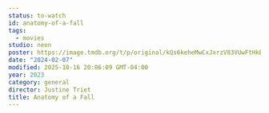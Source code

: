 ```yaml
---
status: to-watch
id: anatomy-of-a-fall
tags:
  - movies
studio: neon
poster: https://image.tmdb.org/t/p/original/kQs6keheMwCxJxrzV83VUwFtHkB.jpg
date: "2024-02-07"
modified: 2025-10-16 20:06:09 GMT-04:00
year: 2023
category: general
director: Justine Triet
title: Anatomy of a Fall
---
```

